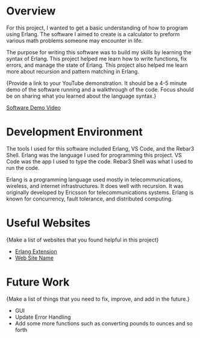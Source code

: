 # Overview

For this project, I wanted to get a basic understanding of how to program using Erlang. The software I aimed to create is a calculator to preform various math problems someone may encounter in life.

The purpose for writing this software was to build my skills by learning the syntax of Erlang. This project helped me learn how to write functions, fix errors, and manage the state of Erlang. This project also helped me learn more about recursion and pattern matching in Erlang. 

{Provide a link to your YouTube demonstration.  It should be a 4-5 minute demo of the software running and a walkthrough of the code.  Focus should be on sharing what you learned about the language syntax.}

[Software Demo Video](https://youtu.be/ssgiUdLX5-s)

# Development Environment

The tools I used for this software included Erlang, VS Code, and the Rebar3 Shell. Erlang was the language I used for programming this project. VS Code was the app I used to type the code. Rebar3 Shell was what I used to run the code. 

Erlang is a programming language used mostly in telecommunications, wireless, and internet infrastructures. It does well with recursion. It was originally developed by Ericsson for telecommunications systems. Erlang is known for concurrency, fault tolerance, and distributed computing.

# Useful Websites

{Make a list of websites that you found helpful in this project}
* [Erlang Extension](https://marketplace.visualstudio.com/items?itemName=pgourlain.erlang)
* [Web Site Name](http://url.link.goes.here)

# Future Work

{Make a list of things that you need to fix, improve, and add in the future.}
* GUI
* Update Error Handling 
* Add some more functions such as converting pounds to ounces and so forth